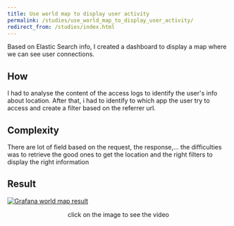 ```yaml
---
title: Use world map to display user activity
permalink: /studies/use_world_map_to_display_user_activity/
redirect_from: /studies/index.html
---
```


Based on Elastic Search info, I created a dashboard to display a map where we can see user connections.

## How

I had to analyse the content of the access logs to identify the user's info about location.
After that, i had to identify to which app the user try to access and create a filter based on the referrer url.

## Complexity

There are lot of field based on the request, the response,... the difficulties was to retrieve the good ones to get the location and the right filters to display the right information

## Result

[![Grafana world map result](https://user-images.githubusercontent.com/1218742/164321728-8b99705a-6bbd-4a36-ab26-22c11c962623.png)](https://user-images.githubusercontent.com/1218742/164321137-f8ead2fb-d311-4a07-b90b-692b1d95edce.mp4 "Grafana world map result")

<div align="center">click on the image to see the video</div>
